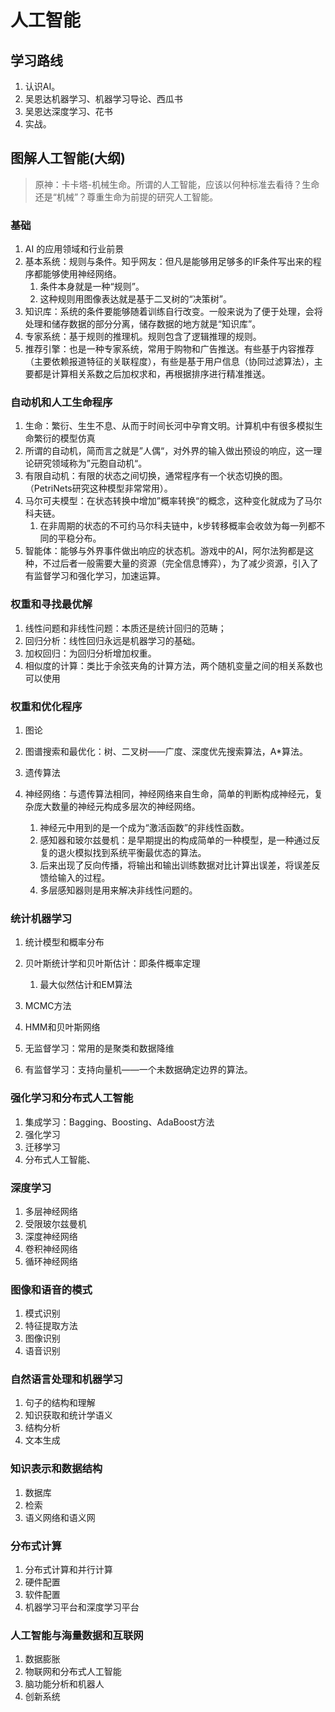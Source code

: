 # 人工智能

## 学习路线

1. 认识AI。
2. 吴恩达机器学习、机器学习导论、西瓜书
3. 吴恩达深度学习、花书
4. 实战。



## 图解人工智能(大纲)

> 原神：卡卡塔-机械生命。所谓的人工智能，应该以何种标准去看待？生命还是“机械”？尊重生命为前提的研究人工智能。

### 基础

1. AI 的应用领域和行业前景
2. 基本系统：规则与条件。知乎网友：但凡是能够用足够多的IF条件写出来的程序都能够使用神经网络。
   1. 条件本身就是一种“规则”。
   2. 这种规则用图像表达就是基于二叉树的“决策树”。
3. 知识库：系统的条件要能够随着训练自行改变。一般来说为了便于处理，会将处理和储存数据的部分分离，储存数据的地方就是“知识库”。
4. 专家系统：基于规则的推理机。规则包含了逻辑推理的规则。
5. 推荐引擎：也是一种专家系统，常用于购物和广告推送。有些基于内容推荐（主要依赖报道特征的关联程度），有些是基于用户信息（协同过滤算法），主要都是计算相关系数之后加权求和，再根据排序进行精准推送。

### 自动机和人工生命程序

1. 生命：繁衍、生生不息、从而于时间长河中孕育文明。计算机中有很多模拟生命繁衍的模型仿真
2. 所谓的自动机，简而言之就是”人偶“，对外界的输入做出预设的响应，这一理论研究领域称为”元胞自动机“。
3. 有限自动机：有限的状态之间切换，通常程序有一个状态切换的图。（PetriNets研究这种模型非常常用）。
4. 马尔可夫模型：在状态转换中增加”概率转换“的概念，这种变化就成为了马尔科夫链。
   1. 在非周期的状态的不可约马尔科夫链中，k步转移概率会收敛为每一列都不同的平稳分布。
5.  智能体：能够与外界事件做出响应的状态机。游戏中的AI，阿尔法狗都是这种，不过后者一般需要大量的资源（完全信息博弈），为了减少资源，引入了有监督学习和强化学习，加速运算。

### 权重和寻找最优解

1. 线性问题和非线性问题：本质还是统计回归的范畴；
2. 回归分析：线性回归永远是机器学习的基础。
2. 加权回归：为回归分析增加权重。
2. 相似度的计算：类比于余弦夹角的计算方法，两个随机变量之间的相关系数也可以使用



### 权重和优化程序

1. 图论
2. 图谱搜索和最优化：树、二叉树——广度、深度优先搜索算法，A*算法。

3. 遗传算法
4. 神经网络：与遗传算法相同，神经网络来自生命，简单的判断构成神经元，复杂庞大数量的神经元构成多层次的神经网络。
   1. 神经元中用到的是一个成为“激活函数”的非线性函数。
   2. 感知器和玻尔兹曼机：是早期提出的构成简单的一种模型，是一种通过反复的退火模拟找到系统平衡最优态的算法。
   3. 后来出现了反向传播，将输出和输出训练数据对比计算出误差，将误差反馈给输入的过程。
   4. 多层感知器则是用来解决非线性问题的。

### 统计机器学习

1. 统计模型和概率分布
2. 贝叶斯统计学和贝叶斯估计：即条件概率定理
   1. 最大似然估计和EM算法
3. MCMC方法
4. HMM和贝叶斯网络

5. 无监督学习：常用的是聚类和数据降维
6. 有监督学习：支持向量机——一个未数据确定边界的算法。

### 强化学习和分布式人工智能

1. 集成学习：Bagging、Boosting、AdaBoost方法
2. 强化学习
3. 迁移学习
4. 分布式人工智能、

###  深度学习

1. 多层神经网络
2. 受限玻尔兹曼机
3. 深度神经网络
4. 卷积神经网络
5. 循环神经网络

### 图像和语音的模式

1. 模式识别
2. 特征提取方法
3. 图像识别
4. 语音识别

### 自然语言处理和机器学习

1. 句子的结构和理解
2. 知识获取和统计学语义
3. 结构分析
4. 文本生成

### 知识表示和数据结构

1. 数据库
2. 检索
3. 语义网络和语义网

### 分布式计算

1. 分布式计算和并行计算
2. 硬件配置
3. 软件配置
4. 机器学习平台和深度学习平台

### 人工智能与海量数据和互联网

1. 数据膨胀
2. 物联网和分布式人工智能
3. 脑功能分析和机器人
4. 创新系统









